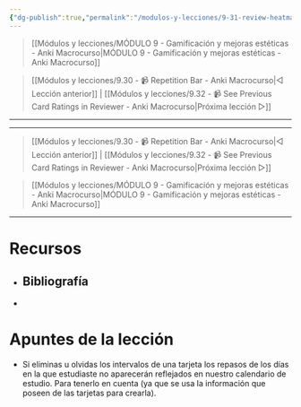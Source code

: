 ```yaml
---
{"dg-publish":true,"permalink":"/modulos-y-lecciones/9-31-review-heatmap-y-extended-heatmap-anki-macrocurso/","noteIcon":"","updated":"2024-05-15T22:20:33.581+02:00"}
---
```



> [[Módulos y lecciones/MÓDULO 9 - Gamificación y mejoras estéticas - Anki Macrocurso\|MÓDULO 9 - Gamificación y mejoras estéticas - Anki Macrocurso]]

> [[Módulos y lecciones/9.30 - 📹 Repetition Bar - Anki Macrocurso\|◁ Lección anterior]] | [[Módulos y lecciones/9.32 - 📹 See Previous Card Ratings in Reviewer - Anki Macrocurso\|Próxima lección ▷]]

---



---

> [[Módulos y lecciones/9.30 - 📹 Repetition Bar - Anki Macrocurso\|◁ Lección anterior]] | [[Módulos y lecciones/9.32 - 📹 See Previous Card Ratings in Reviewer - Anki Macrocurso\|Próxima lección ▷]]

> [[Módulos y lecciones/MÓDULO 9 - Gamificación y mejoras estéticas - Anki Macrocurso\|MÓDULO 9 - Gamificación y mejoras estéticas - Anki Macrocurso]]

---

# Recursos
- Bibliografía
	- 
- 

# Apuntes de la lección
- Si eliminas u olvidas los intervalos de una tarjeta los repasos de los días en la que estudiaste no aparecerán reflejados en nuestro calendario de estudio. Para tenerlo en cuenta (ya que se usa la información que poseen de las tarjetas para crearla).